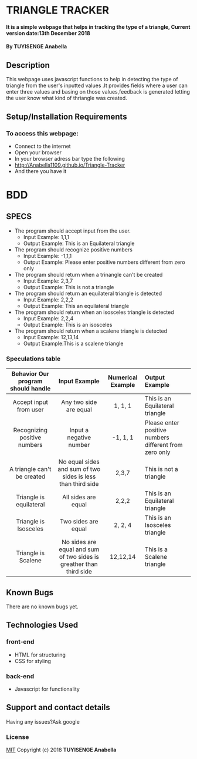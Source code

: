 # TRIANGLE TRACKER
#### It is a simple webpage that helps in tracking the type of a triangle, Current version date:13th December 2018
#### By **TUYISENGE Anabella**
## Description
This webpage uses javascript functions to help in detecting the type of triangle from the user's inputted values .It provides fields where a user can enter three values and basing on those values,feedback is generated letting the user know what kind of thriangle was created.
## Setup/Installation Requirements
### To access this webpage:
* Connect to the internet
* Open your browser
* In your browser adress bar type the following
* http://Anabella1109.github.io/Triangle-Tracker
* And there you have it
# BDD

## SPECS

* The program should accept input from the user.
    * Input Example: 1,1,1
    * Output Example: This is an Equilateral triangle
* The program should recognize positive numbers
    * Input Example: -1,1,1
    * Output Example: Please enter positive numbers different from zero only
* The program should return when a trinangle can't be created
   * Input Example: 2,3,7
    * Output Example: This is not a triangle
* The program should return an equilateral triangle is detected
    * Input Example: 2,2,2
    * Output Example: This an equilateral triangle
* The program should return when an isosceles triangle is detected
    * Input Example: 2,2,4
    * Output Example: This is an isosceles
* The  program should return when a scalene triangle is detected 
    * Input Example: 12,13,14
    * Output Example:This is a scalene triangle
### Speculations table

| Behavior  Our program should handle | Input Example |Numerical Example| Output Example |
| :----:   | :-----------: | :------------: | :---------------|
|Accept input from user| Any two side are equal|1, 1, 1|This is an Equilateral triangle   |
|Recognizing positive numbers| Input a negative number|-1, 1, 1|Please enter positive numbers different from zero only|
|A triangle can't be created |No equal sides and sum of two sides is less than third side |2,3,7| This is not a triangle|
|Triangle is equilateral  | All sides are equal|2,2,2|This is an Equilateral triangle|
|Triangle is Isosceles|Two sides are equal | 2, 2, 4|This is an Isosceles triangle| 
|Triangle is Scalene|No sides are equal and sum of two sides is greather than third side|12,12,14|This is a Scalene triangle|
## Known Bugs
There are no known bugs yet.
## Technologies Used
### front-end
*  HTML for structuring
* CSS for styling
### back-end
* Javascript for functionality
## Support and contact details
Having any issues?Ask google
### License
[MIT](https://choosealicense.com/licenses/mit/)
Copyright (c) 2018 **TUYISENGE Anabella** 


